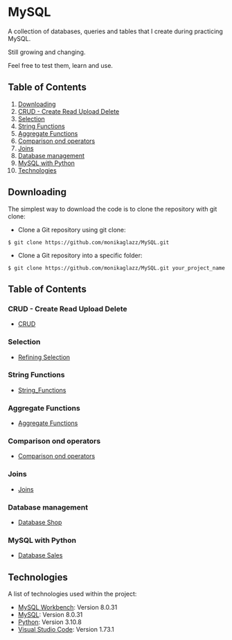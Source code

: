 # MySQL

A collection of databases, queries and tables that I create during practicing MySQL. 

Still growing and changing.

Feel free to test them, learn and use.

## Table of Contents

1. [Downloading](#downloading)
2. [CRUD - Create Read Upload Delete](#crud---create-read-upload-delete)
3. [Selection](#selection)
4. [String Functions](#string-functions)
5. [Aggregate Functions](#aggregate-functions)
6. [Comparison ond operators](#comparison-ond-operators)
7. [Joins](#joins)
8. [Database management](#database-management)
9. [MySQL with Python](#mysql-with-python)
10. [Technologies](#technologies)


## Downloading

The simplest way to download the code is to clone the repository with git clone:
- Clone a Git repository using git clone:
```
$ git clone https://github.com/monikaglazz/MySQL.git
```
- Clone a Git repository into a specific folder:
```
$ git clone https://github.com/monikaglazz/MySQL.git your_project_name
```

## Table of Contents

### CRUD - Create Read Upload Delete

* [CRUD](https://github.com/monikaglazz/MySQL/blob/main/CRUD.sql)

### Selection
* [Refining Selection](https://github.com/monikaglazz/MySQL/blob/main/refining_selections.sql)


### String Functions
* [String_Functions](https://github.com/monikaglazz/MySQL/blob/main/string_functions.sql)


### Aggregate Functions

* [Aggregate Functions](https://github.com/monikaglazz/MySQL/blob/main/aggregate_functions.sql)

### Comparison ond operators

* [Comparison ond operators](https://github.com/monikaglazz/MySQL/blob/main/comparision_and_operators.sql)

### Joins

* [Joins](https://github.com/monikaglazz/MySQL/blob/main/joins.sql)

### Database management

* [Database Shop](https://github.com/monikaglazz/MySQL/tree/main/Database%20shop)

### MySQL with Python

* [Database Sales](https://github.com/monikaglazz/MySQL/tree/main/Database%20Sales)



## Technologies
A list of technologies used within the project:
* [MySQL Workbench](https://www.mysql.com/products/workbench/): Version 8.0.31
* [MySQL](https://www.mysql.com/): Version 8.0.31
* [Python](https://www.python.org/): Version 3.10.8
* [Visual Studio Code](https://code.visualstudio.com/): Version 1.73.1

